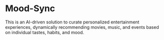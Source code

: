# Mood-Sync
This is an AI-driven solution to curate personalized entertainment experiences, dynamically recommending movies, music, and events based on individual tastes, habits, and mood.
